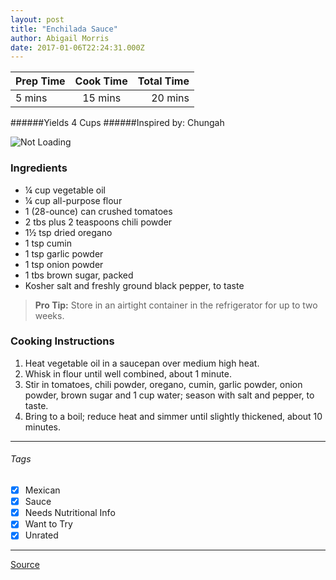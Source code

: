 ```yaml
---
layout: post
title: "Enchilada Sauce"
author: Abigail Morris
date: 2017-01-06T22:24:31.000Z
---
```


| Prep Time  | Cook Time    | Total Time  |
| ---------- |:------------:| -----------:|
| 5 mins    | 15 mins      | 20 mins     |


######Yields 4 Cups
######Inspired by: Chungah

![Not Loading](http://i.imgur.com/uYqVpAOl.png)

### Ingredients

* ¼ cup vegetable oil
* ¼ cup all-purpose flour
* 1 (28-ounce) can crushed tomatoes
* 2 tbs plus 2 teaspoons chili powder
* 1½ tsp dried oregano
* 1 tsp cumin
* 1 tsp garlic powder
* 1 tsp onion powder
* 1 tbs brown sugar, packed
* Kosher salt and freshly ground black pepper, to taste

> **Pro Tip:** Store in an airtight container in the refrigerator for up to two weeks.

### Cooking Instructions

1. Heat vegetable oil in a saucepan over medium high heat.
2. Whisk in flour until well combined, about 1 minute.
3. Stir in tomatoes, chili powder, oregano, cumin, garlic powder, onion powder, brown sugar and 1 cup water; season with salt and pepper, to taste.
4. Bring to a boil; reduce heat and simmer until slightly thickened, about 10 minutes.


---

###### Tags
- [x] Mexican
- [x] Sauce
- [x] Needs Nutritional Info
- [x] Want to Try
- [x] Unrated

---

[Source](http://damndelicious.net/2014/03/17/homemade-enchilada-sauce/)

